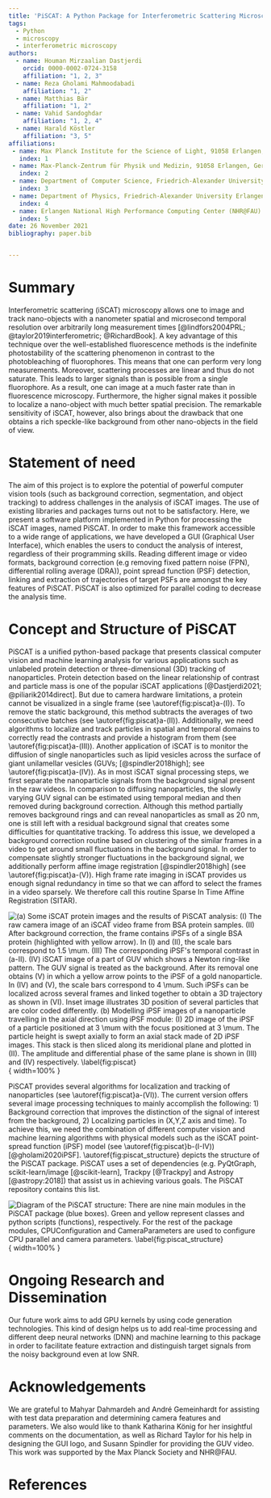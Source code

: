```yaml
---
title: 'PiSCAT: A Python Package for Interferometric Scattering Microscopy'
tags:
  - Python
  - microscopy
  - interferometric microscopy
authors:
  - name: Houman Mirzaalian Dastjerdi
    orcid: 0000-0002-0724-3158
    affiliation: "1, 2, 3"
  - name: Reza Gholami Mahmoodabadi 
    affiliation: "1, 2" 
  - name: Matthias Bär
    affiliation: "1, 2"  
  - name: Vahid Sandoghdar
    affiliation: "1, 2, 4"
  - name: Harald Köstler
    affiliation: "3, 5"
affiliations:
 - name: Max Planck Institute for the Science of Light, 91058 Erlangen, Germany.
   index: 1
 - name: Max-Planck-Zentrum für Physik und Medizin, 91058 Erlangen, Germany.
   index: 2
 - name: Department of Computer Science, Friedrich-Alexander University Erlangen-Nürnberg, 91058 Erlangen, Germany.
   index: 3
 - name: Department of Physics, Friedrich-Alexander University Erlangen-Nürnberg, 91058 Erlangen, Germany.
   index: 4
 - name: Erlangen National High Performance Computing Center (NHR@FAU).
   index: 5
date: 26 November 2021
bibliography: paper.bib


---
```


# Summary

Interferometric scattering (iSCAT) microscopy allows one to image and track nano-objects with a nanometer spatial 
and microsecond temporal resolution over arbitrarily long measurement 
times [@lindfors2004PRL; @taylor2019interferometric; @RichardBook]. A key advantage of this technique over 
the well-established fluorescence methods is the indefinite photostability of the scattering phenomenon in 
contrast to the photobleaching of fluorophores. This means that one can perform very long measurements. Moreover, 
scattering processes are linear and thus do not saturate. This leads to larger signals than is possible from a 
single fluorophore. As a result, one can image at a much faster rate than in fluorescence microscopy. Furthermore, 
the higher signal makes it possible to localize a nano-object with much better spatial precision. The remarkable 
sensitivity of iSCAT, however, also brings about the drawback that one obtains a rich speckle-like background 
from other nano-objects in the field of view.

# Statement of need

The aim of this project is to explore the potential of powerful computer vision tools (such as background correction, 
segmentation, and object tracking) to address challenges in the analysis of iSCAT images. The use of 
existing libraries and packages turns out not to be satisfactory. Here, we present a software platform implemented 
in Python for processing the iSCAT images, named PiSCAT. In order to make this framework accessible to a wide range 
of applications, we have developed a GUI (Graphical User Interface), which enables the users to conduct the analysis 
of interest, regardless of their programming skills. Reading different image 
or video formats, background correction (e.g removing fixed pattern noise (FPN), differential rolling average (DRA)), 
point spread function (PSF) detection, linking and extraction of trajectories of target PSFs are amongst the 
key features of PiSCAT. PiSCAT is also optimized for parallel coding to decrease the analysis time.


# Concept and Structure of PiSCAT

PiSCAT is a unified python-based package that presents classical computer vision and machine learning analysis for 
various applications such as unlabeled protein detection or three-dimensional (3D) tracking of nanoparticles.
Protein detection based on the linear relationship of contrast and particle mass is one of the popular iSCAT 
applications [@Dastjerdi2021; @piliarik2014direct]. But due to camera hardware 
limitations, a protein cannot be visualized in a single frame (see \autoref{fig:piscat}a-(I)). To remove the 
static background, this method subtracts the averages of two consecutive batches (see \autoref{fig:piscat}a-(II)). 
Additionally, we need algorithms to localize and track particles in spatial and temporal domains to correctly read 
the contrasts and provide a histogram from them (see \autoref{fig:piscat}a-(III)).
Another application of iSCAT is to monitor the diffusion of single nanoparticles such as lipid vesicles across the surface of 
giant unilamellar vesicles (GUVs; [@spindler2018high]; see \autoref{fig:piscat}a-(IV)). As in most iSCAT signal processing 
steps, we first separate the nanoparticle signals from the background signal present in the raw videos. In comparison 
to diffusing nanoparticles, the slowly varying GUV signal can be estimated using temporal median and then removed during 
background correction. Although this method partially removes background rings and can reveal nanoparticles as small 
as 20 nm, one is still left with a residual background signal that creates some difficulties for quantitative tracking. To address 
this issue, we developed a background correction routine based on clustering of the similar frames in a video to get around small 
fluctuations in the background signal. In order to compensate slightly stronger fluctuations in the background signal, we 
additionally perform affine image registration [@spindler2018high] (see \autoref{fig:piscat}a-(V)). High frame rate 
imaging in iSCAT provides us enough signal redundancy in time so that we can afford to select the frames in a 
video sparsely. We therefore call this routine Sparse In Time Affine Registration (SITAR).

![ (a) Some iSCAT protein images and the results of PiSCAT analysis: 
(I) The raw camera image of an iSCAT video frame from BSA protein samples. 
(II) After background correction, the frame contains iPSFs of a single BSA protein (highlighted with yellow arrow). 
In (I) and (II), the scale bars correspond to 1.5 $\mu$m. 
(III) The corresponding iPSF's temporal contrast in (a-II).  
(IV) iSCAT image of a part of GUV which shows a Newton ring-like pattern. 
The GUV signal is treated as the background. After its removal one obtains (V) in which a yellow arrow points to the 
iPSF of a gold nanoparticle. 
In (IV) and (V), the scale bars correspond to 4 $\mu$m. Such iPSFs can be localized across several frames and linked 
together to obtain a 3D trajectory as shown in (VI). Inset image illustrates 3D position of several particles that are 
color coded differently. 
(b) Modelling iPSF images of a nanoparticle travelling in the axial direction using iPSF module: 
(I) 2D image of the iPSF of a  particle positioned at 3 $\mu$m with the focus positioned at 3 $\mu$m. The particle 
height is swept axially to form an axial stack made of 2D iPSF images. This stack is then sliced along its meridional 
plane and plotted in (II). The amplitude and differential phase of the same plane is shown in (III) and (IV) respectively. 
\label{fig:piscat}](Fig1.png){ width=100% }

PiSCAT provides several algorithms for localization and tracking of nanoparticles (see \autoref{fig:piscat}a-(VI)). The 
current version offers several image processing techniques to mainly accomplish the following: 1) Background correction 
that improves the distinction of the signal of interest from the background, 2) Localizing particles in (X,Y,Z axis and time). 
To achieve this, we need the combination of different computer vision and machine learning algorithms with physical 
models such as the iSCAT point-spread function (iPSF) model (see \autoref{fig:piscat}b-(I-IV)) [@gholami2020iPSF]. 
\autoref{fig:piscat_structure} depicts the structure of the PiSCAT package. 
PiSCAT uses a set of dependencies (e.g. PyQtGraph, scikit-learn/image [@scikit-learn], Trackpy [@Trackpy] 
and Astropy [@astropy:2018]) that assist us in achieving various goals. The PiSCAT repository contains this list.

![Diagram of the PiSCAT structure: There are nine main modules in the PiSCAT package (blue boxes). Green and yellow 
represent classes and python scripts (functions), respectively. 
For the rest of the package modules, ``CPUConfiguration`` and ``CameraParameters`` are used to 
configure CPU parallel 
and camera parameters. \label{fig:piscat_structure}](Fig2.png){ width=100% }


# Ongoing Research and Dissemination

Our future work aims to add GPU kernels by using code generation technologies. This kind of design helps us to add 
real-time processing and different deep neural networks (DNN) and machine learning to this package in order to facilitate feature extraction 
and distinguish target signals from the noisy background even at low SNR.


# Acknowledgements

We are grateful to Mahyar Dahmardeh and André Gemeinhardt for assisting with test data preparation and determining 
camera features and parameters. We also would like to thank Katharina König for her insightful comments on the 
documentation, as well as Richard Taylor for his help in designing the GUI logo, and Susann Spindler for providing the 
GUV video. This work was supported by the Max Planck Society and NHR@FAU.

# References
